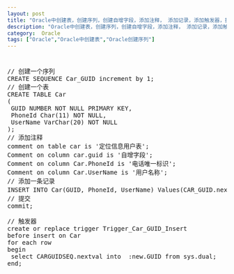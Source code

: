 ```yaml
---
layout: post
title: "Oracle中创建表，创建序列，创建自增字段，添加注释， 添加记录，添加触发器，提交 "
description: "Oracle中创建表，创建序列，创建自增字段，添加注释， 添加记录，添加触发器，提交"
category:  Oracle
tags: ["Oracle","Oracle中创建表","Oracle创建序列"]
---
```


#

<pre class="prettyprint lang-js linenums" >
// 创建一个序列
CREATE SEQUENCE Car_GUID increment by 1;
// 创建一个表
CREATE TABLE Car
(
 GUID NUMBER NOT NULL PRIMARY KEY,
 PhoneId Char(11) NOT NULL,
 UserName VarChar(20) NOT NULL
);
// 添加注释
comment on table car is '定位信息用户表';
Comment on column car.guid is '自增字段';
Comment on column Car.PhoneId is '电话唯一标识';
Comment on column Car.UserName is '用户名称';
// 添加一条记录
INSERT INTO Car(GUID, PhoneId, UserName) Values(CAR_GUID.nextval, '13589256783', '张三');
// 提交
commit;

// 触发器
create or replace trigger Trigger_Car_GUID_Insert  
before insert on Car 
for each row
begin
 select CARGUIDSEQ.nextval into  :new.GUID from sys.dual;
end;

</pre>
